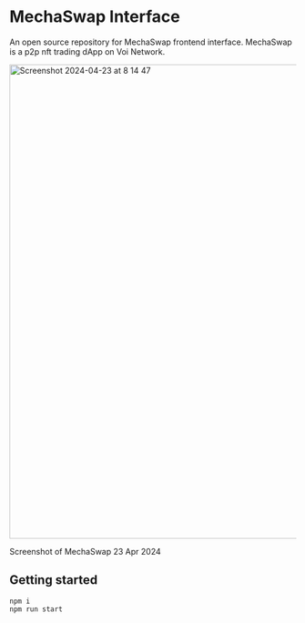 # MechaSwap Interface

An open source repository for MechaSwap frontend interface. MechaSwap is a p2p nft trading dApp on Voi Network.

<img width="833" alt="Screenshot 2024-04-23 at 8 14 47" src="https://github.com/NautilusOSS/mechaswap-interface/assets/23183451/0b0a1c26-40b4-4e38-ab96-fcc254ea0723">

Screenshot of MechaSwap 23 Apr 2024

## Getting started

```
npm i
npm run start
```
